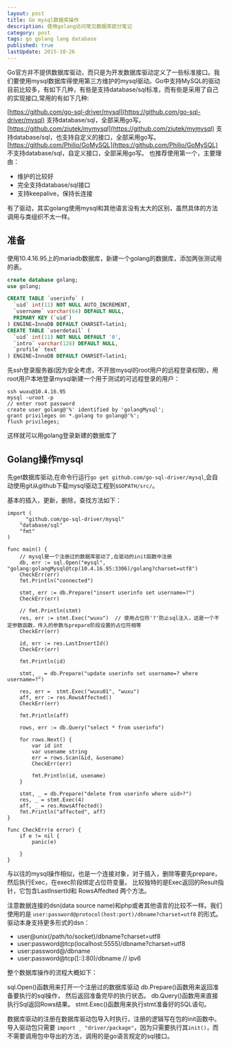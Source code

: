 ```yaml
---
layout: post
title: Go mysql数据库操作
description: 使用golang访问常见数据库部分笔记
category: post
tags: go golang lang database
published: true
lastUpdate: 2015-10-26
---
```


Go官方并不提供数据库驱动，而只是为开发数据库驱动定义了一些标准接口。我们要使用mysql数据库得使用第三方维护的mysql驱动。Go中支持MySQL的驱动目前比较多，有如下几种，有些是支持database/sql标准，而有些是采用了自己的实现接口,常用的有如下几种:

[https://github.com/go-sql-driver/mysql](https://github.com/go-sql-driver/mysql) 支持database/sql，全部采用go写。
[https://github.com/ziutek/mymysql](https://github.com/ziutek/mymysql) 支持database/sql，也支持自定义的接口，全部采用go写。
[https://github.com/Philio/GoMySQL](https://github.com/Philio/GoMySQL) 不支持database/sql，自定义接口，全部采用go写。
也推荐使用第一个，主要理由：

- 维护的比较好
- 完全支持database/sql接口
- 支持keepalive，保持长连接

有了驱动，其实golang使用mysql和其他语言没有太大的区别，虽然具体的方法调用与类组织不太一样。

## 准备 ##
使用10.4.16.95上的mariadb数据库，新建一个golang的数据库，添加两张测试用的表。

```sql
create database golang;
use golang;

CREATE TABLE `userinfo` (
  `uid` int(11) NOT NULL AUTO_INCREMENT,
  `username` varchar(64) DEFAULT NULL,
  PRIMARY KEY (`uid`)
) ENGINE=InnoDB DEFAULT CHARSET=latin1;
CREATE TABLE `userdetail` (
  `uid` int(11) NOT NULL DEFAULT '0',
  `intro` varchar(128) DEFAULT NULL,
  `profile` text
) ENGINE=InnoDB DEFAULT CHARSET=latin1;
```
先ssh登录服务器(因为安全考虑，不开放mysql的root用户的远程登录权限)，用root用户本地登录mysql新建一个用于测试的可远程登录的用户：

```
ssh wuxu@10.4.16.95
mysql -uroot -p
// enter root password
create user golang@'%' identified by 'golangMysql';
grant privileges on *.golang to golang@'%';
flush privileges;
```

这样就可以用golang登录新建的数据库了

## Golang操作mysql ##
先get数据库驱动,在命令行运行`go get github.com/go-sql-driver/mysql`,会自动使用git从github下载mysql驱动工程到`$GOPATH/src/`。

基本的插入，更新，删除，查找方法如下：

```goalng
import (
	_ "github.com/go-sql-driver/mysql"
	"database/sql"
	"fmt"
)

func main() {
	// mysql是一个注册过的数据库驱动了,在驱动的init函数中注册
	db, err := sql.Open("mysql", "golang:golangMysql@tcp(10.4.16.95:3306)/golang?charset=utf8")
	CheckErr(err)
	fmt.Println("connected")
	
	stmt, err := db.Prepare("insert userinfo set username=?")
	CheckErr(err)
	
	// fmt.Println(stmt)
	res, err := stmt.Exec("wuxu")  // 使用占位符'?'防止sql注入，这是一个不定参数函数，传入的参数与prepare阶段设置的占位符相等
	CheckErr(err)
	
	id, err := res.LastInsertId()
	CheckErr(err)
	
	fmt.Println(id)
	
	stmt, _ = db.Prepare("update userinfo set username=? where username=?")
	
	res, err =  stmt.Exec("wuxu01", "wuxu")
	aff, err := res.RowsAffected()
	CheckErr(err)
	
	fmt.Println(aff)
	
	rows, err := db.Query("select * from userinfo")
	
	for rows.Next() {
		var id int
		var usename string
		err = rows.Scan(&id, &usename)
		CheckErr(err)
		
		fmt.Println(id, usename)
	}

	stmt, _ = db.Prepare("delete from userinfo where uid>?")
	res, _ = stmt.Exec(4)
	aff, _ = res.RowsAffected()
	fmt.Println("affected", aff)
}

func CheckErr(e error) {
	if e != nil {
		panic(e)
		
	}
}
```
与以往的mysql操作相似，也是一个连接对象，对于插入，删除等要先prepare，然后执行Exec，在exec阶段绑定占位符变量。
比较独特的是Exec返回的Result指针，它包含LastInsertId和 RowsAffedted 两个方法。

注意数据连接的dsn(data source name)和php或者其他语言的比较不一样。我们使用的是 `user:password@protocol(host:port)/dbname?charset=utf8` 的形式。驱动本身支持更多形式的dsn：

- user@unix(/path/to/socket)/dbname?charset=utf8
- user:password@tcp(localhost:5555)/dbname?charset=utf8
- user:password@/dbname
- user:password@tcp([::]:80)/dbname   // ipv6

整个数据库操作的流程大概如下：

sql.Open()函数用来打开一个注册过的数据库驱动
db.Prepare()函数用来返回准备要执行的sql操作， 然后返回准备完毕的执行状态。
db.Query()函数用来直接执行Sql返回Rows结果。
stmt.Exec()函数用来执行stmt准备好的SQL语句。

数据库驱动的注册在数据库驱动包导入时执行，注册的逻辑写在包的init函数中。导入驱动包只需要 `import _ "driver/package"`，因为只需要执行其`init()`，而不需要调用包中导出的方法，调用的是go语言规定的sql接口。